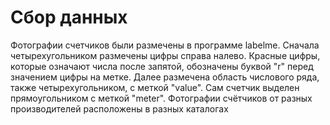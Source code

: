 # Сбор данных
Фотографии счетчиков были размечены в программе labelme. Сначала четырехугольником размечены цифры справа налево. Красные цифры, которые означают числа после запятой, обозначены буквой "r" перед значением цифры на метке. Далее размечена область числового ряда, также четырехугольником, с меткой "value". Сам счетчик выделен прямоугольником с меткой "meter". Фотографии счётчиков от разных производителей расположены в разных каталогах
